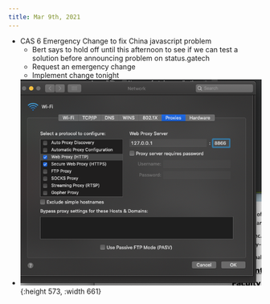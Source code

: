 ```yaml
---
title: Mar 9th, 2021
---
```


- CAS 6 Emergency Change to fix China javascript problem
	- Bert says to hold off until this afternoon to see if we can test a solution before announcing problem on status.gatech
	- Request an emergency change
	- Implement change tonight
- ![image.png](../assets/journals_2021_03_09_1615307866289_0.png){:height 573, :width 661}